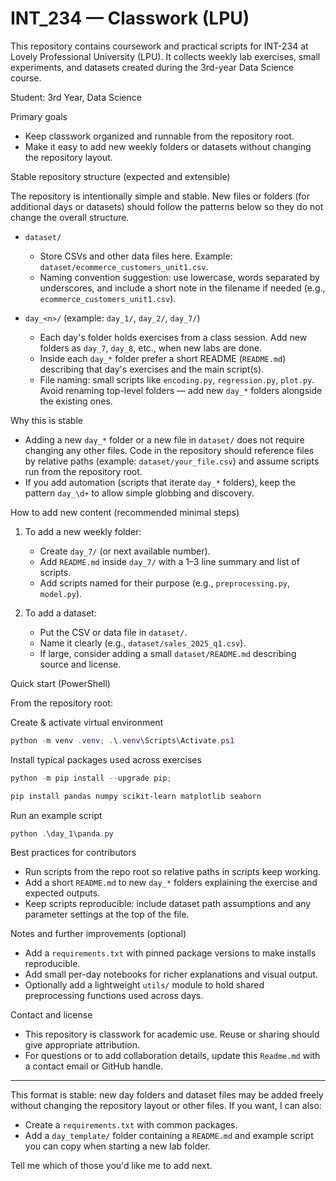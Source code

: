 # INT_234 — Classwork (LPU)

This repository contains coursework and practical scripts for INT-234 at Lovely Professional University (LPU). It collects weekly lab exercises, small experiments, and datasets created during the 3rd-year Data Science course.

Student: 3rd Year, Data Science

Primary goals
- Keep classwork organized and runnable from the repository root.
- Make it easy to add new weekly folders or datasets without changing the repository layout.

Stable repository structure (expected and extensible)

The repository is intentionally simple and stable. New files or folders (for additional days or datasets) should follow the patterns below so they do not change the overall structure.

- `dataset/`
	- Store CSVs and other data files here. Example: `dataset/ecommerce_customers_unit1.csv`.
	- Naming convention suggestion: use lowercase, words separated by underscores, and include a short note in the filename if needed (e.g., `ecommerce_customers_unit1.csv`).

- `day_<n>/` (example: `day_1/`, `day_2/`, `day_7/`)
	- Each day's folder holds exercises from a class session. Add new folders as `day_7`, `day_8`, etc., when new labs are done.
	- Inside each `day_*` folder prefer a short README (`README.md`) describing that day's exercises and the main script(s).
	- File naming: small scripts like `encoding.py`, `regression.py`, `plot.py`. Avoid renaming top-level folders — add new `day_*` folders alongside the existing ones.

Why this is stable
- Adding a new `day_*` folder or a new file in `dataset/` does not require changing any other files. Code in the repository should reference files by relative paths (example: `dataset/your_file.csv`) and assume scripts run from the repository root.
- If you add automation (scripts that iterate `day_*` folders), keep the pattern `day_\d+` to allow simple globbing and discovery.

How to add new content (recommended minimal steps)

1. To add a new weekly folder:
	 - Create `day_7/` (or next available number).
	 - Add `README.md` inside `day_7/` with a 1–3 line summary and list of scripts.
	 - Add scripts named for their purpose (e.g., `preprocessing.py`, `model.py`).

2. To add a dataset:
	 - Put the CSV or data file in `dataset/`.
	 - Name it clearly (e.g., `dataset/sales_2025_q1.csv`).
	 - If large, consider adding a small `dataset/README.md` describing source and license.

Quick start (PowerShell)

From the repository root:

Create & activate virtual environment
```powershell
python -m venv .venv; .\.venv\Scripts\Activate.ps1
```

Install typical packages used across exercises
```powershell
python -m pip install --upgrade pip;

pip install pandas numpy scikit-learn matplotlib seaborn
```

Run an example script
```powershell
python .\day_1\panda.py
```

Best practices for contributors

- Run scripts from the repo root so relative paths in scripts keep working.
- Add a short `README.md` to new `day_*` folders explaining the exercise and expected outputs.
- Keep scripts reproducible: include dataset path assumptions and any parameter settings at the top of the file.

Notes and further improvements (optional)

- Add a `requirements.txt` with pinned package versions to make installs reproducible.
- Add small per-day notebooks for richer explanations and visual output.
- Optionally add a lightweight `utils/` module to hold shared preprocessing functions used across days.

Contact and license

- This repository is classwork for academic use. Reuse or sharing should give appropriate attribution.
- For questions or to add collaboration details, update this `Readme.md` with a contact email or GitHub handle.

---

This format is stable: new day folders and dataset files may be added freely without changing the repository layout or other files. If you want, I can also:

- Create a `requirements.txt` with common packages.
- Add a `day_template/` folder containing a `README.md` and example script you can copy when starting a new lab folder.

Tell me which of those you'd like me to add next.

